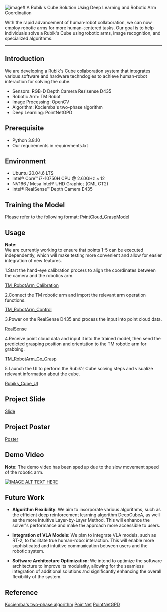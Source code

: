 ![image](https://github.com/user-attachments/assets/b1128cf6-0d87-47ea-a2fe-bbc9f103152b)# A Rubik's Cube Solution Using Deep Learning and Robotic Arm Coordination

With the rapid advancement of human-robot collaboration, we can now employ robotic arms for more human-centered tasks. Our goal is to help individuals solve a Rubik's Cube using robotic arms, image recognition, and specialized algorithms.

***
## **Introduction**

We are developing a Rubik's Cube collaboration system that integrates various software and         hardware technologies to achieve human-robot interaction for solving the cube.

- Sensors: RGB-D Depth Camera Realsense D435
- Robotic Arm: TM Robot
- Image Processing: OpenCV
- Algorithm: Kociemba's two-phase algorithm
- Deep Learning: PointNetGPD

## Prerequisite

* Python 3.8.10
* Our requirements in requirements.txt

## Environment

* Ubuntu 20.04.6 LTS
* Intel® Core™ i7-10750H CPU @ 2.60GHz × 12
* NV166 / Mesa Intel® UHD Graphics (CML GT2) 
* Intel® RealSense™ Depth Camera D435

## Training the Model

Please refer to the following format:
[PointCloud_GraspModel](https://github.com/hsylin/PointCloud_GraspModel)

## Usage

**Note:**  
We are currently working to ensure that points 1-5 can be executed independently, which will make testing more convenient and allow for easier integration of new features.

1.Start the hand-eye calibration process to align the coordinates between the camera and the robotics arm.

[TM_RobotArm_Calibration](https://github.com/hsylin/TM_RobotArm_Calibration)

2.Connect the TM robotic arm and import the relevant arm operation functions.

[TM_RobotArm_Control](https://github.com/hsylin/TM_RobotArm_Control)

3.Power on the RealSense D435 and process the input into point cloud data. 

[RealSense](https://github.com/hsylin/RealSense)

4.Receive point cloud data and input it into the trained model, then send the predicted grasping position and orientation to the TM robotic arm for grabbing. 

[TM_RobotArm_Go_Grasp](https://github.com/hsylin/TM_RobotArm_Go_Grasp)

5.Launch the UI to perform the Rubik's Cube solving steps and visualize relevant information about the cube.

[Rubiks_Cube_UI](https://github.com/hsylin/Rubiks_Cube_UI)

## Project Slide
[Slide](https://github.com/hsylin/DL_Robot_RubiksCubeSolver/raw/main/slide.pptx)
## Project Poster
[Poster](https://github.com/hsylin/DL_Robot_RubiksCubeSolver/raw/main/poster.pptx)
## Demo Video

**Note:** The demo video has been sped up due to the slow movement speed of the robotic arm.

[![IMAGE ALT TEXT HERE](https://img.youtube.com/vi/aG4lePK26F8/0.jpg)](https://www.youtube.com/watch?v=aG4lePK26F8)

## Future Work

- **Algorithm Flexibility**: We aim to incorporate various algorithms, such as the efficient deep reinforcement learning algorithm DeepCubeA, as well as the more intuitive Layer-by-Layer Method. This will enhance the solver's performance and make the approach more accessible to users.
  
- **Integration of VLA Models**: We plan to integrate VLA models, such as RT-2, to facilitate true human-robot interaction. This will enable more sophisticated and intuitive communication between users and the robotic system.

- **Software Architecture Optimization**: We intend to optimize the software architecture to improve its modularity, allowing for the seamless integration of additional solutions and significantly enhancing the overall flexibility of the system.

## Reference

[Kociemba's two-phase algorithm](https://github.com/hkociemba/RubiksCube-TwophaseSolver)
[PointNet](https://github.com/charlesq34/pointnet)
[PointNetGPD](https://github.com/lianghongzhuo/PointNetGPD)





